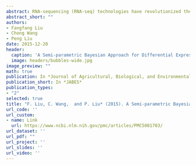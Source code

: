 ```yaml
---
abstract: RNA-sequencing (RNA-seq) technologies have revolutionized the way that agricultural biologists study gene expression as well as generated a tremendous amount of data waiting for analysis. Detecting differentially expressed genes is one of the fundamental steps in RNA-seq data analysis. In this paper, we model the count data from RNA-seq experiments with a Poisson–Gamma hierarchical model, or equivalently, a negative binomial model. We derive a semi-parametric Bayesian approach with a Dirichlet process as the prior model for the distribution of fold changes between the two treatment means. An inference strategy using Gibbs algorithm is developed for differential expression analysis. The results of several simulation studies show that our proposed method outperforms other methods including the popularly applied edgeR and DESeq methods. We also discuss an application of our method to a dataset that compares gene expression between bundle sheath and mesophyll cells in maize leaves.
abstract_short: ""
authors:
- Fangfang Liu
- Chong Wang
- Peng Liu
date: 2015-12-20
header:
  caption: 'A Semi-parametric Bayesian Approach for Differential Expression Analysis of RNA-seq Data'
  image: headers/bubbles-wide.jpg
image_preview: ""
math: true
publication: In *Journal of Agricultural, Biological, and Environmental Statistics*.
publication_short: In *JABES*
publication_types:
- "2"
selected: true
title: "F. Liu, C. Wang,  and P. Liu* (2015). A Semi-parametric Bayesian Approach for Differential Expression Analysis of RNA-seq Data. Journal of Agricultural, Biological, and Environmental Statistics, 20(4):555-576."
url_code: ''
url_custom:
- name: Link
  url: https://www.ncbi.nlm.nih.gov/pmc/articles/PMC5001703/
url_dataset: ''
url_pdf: ""
url_project: ''
url_slides: ''
url_video: ''
---
```


